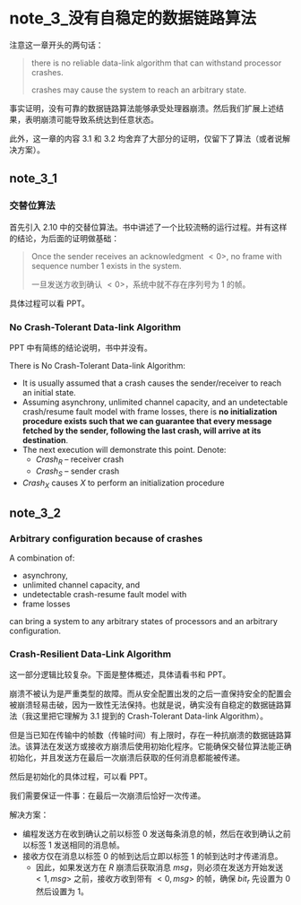 # note_3_没有自稳定的数据链路算法

注意这一章开头的两句话：

> there is no reliable data-link algorithm that can withstand processor crashes.
>
> crashes may cause the system to reach an arbitrary state.

事实证明，没有可靠的数据链路算法能够承受处理器崩溃。然后我们扩展上述结果，表明崩溃可能导致系统达到任意状态。

此外，这一章的内容 3.1 和 3.2 均舍弃了大部分的证明，仅留下了算法（或者说解决方案）。

## note_3_1

### 交替位算法

首先引入 2.10 中的交替位算法。书中讲述了一个比较流畅的运行过程。并有这样的结论，为后面的证明做基础：

> Once the sender receives an acknowledgment $<0>$, no frame with sequence number 1 exists in the system.
>
> 一旦发送方收到确认 $<0>$，系统中就不存在序列号为 1 的帧。

具体过程可以看 PPT。

### No Crash-Tolerant Data-link Algorithm

PPT 中有简练的结论说明，书中并没有。

There is No Crash-Tolerant Data-link Algorithm:

- It is usually assumed that a crash causes the sender/receiver to reach an initial state.
- Assuming asynchrony, unlimited channel capacity, and an undetectable crash/resume fault model with frame losses, there is **no initialization procedure exists such that we can guarantee that every message fetched by the sender, following the last crash, will arrive at its destination**.
- The next execution will demonstrate this point. Denote:
  - $Crash_R$ – receiver crash
  - $Crash_S$ – sender crash
- $Crash_X$ causes $X$ to perform an initialization procedure

## note_3_2

### Arbitrary configuration because of crashes

A combination of:

- asynchrony,
- unlimited channel capacity, and
- undetectable crash-resume fault model with
- frame losses

can bring a system to any arbitrary states of processors and an arbitrary configuration.

### Crash-Resilient Data-Link Algorithm

这一部分逻辑比较复杂。下面是整体概述，具体请看书和 PPT。

崩溃不被认为是严重类型的故障。而从安全配置出发的之后一直保持安全的配置会被崩溃轻易击破，因为一致性无法保持。也就是说，确实没有自稳定的数据链路算法（我这里把它理解为 3.1 提到的 Crash-Tolerant Data-link Algorithm）。

但是当已知在传输中的帧数（传输时间）有上限时，存在一种抗崩溃的数据链路算法。该算法在发送方或接收方崩溃后使用初始化程序。它能确保交替位算法能正确初始化，并且发送方在最后一次崩溃后获取的任何消息都能被传递。

然后是初始化的具体过程，可以看 PPT。

我们需要保证一件事：在最后一次崩溃后恰好一次传递。

解决方案：

- 编程发送方在收到确认之前以标签 0 发送每条消息的帧，然后在收到确认之前以标签 1 发送相同的消息帧。
- 接收方仅在消息以标签 0 的帧到达后立即以标签 1 的帧到达时才传递消息。
  - 因此，如果发送方在 $R$ 崩溃后获取消息 $msg$，则必须在发送方开始发送 $<1, msg>$ 之前，接收方收到带有 $<0, msg>$ 的帧，确保 ${bit}_r$ 先设置为 0 然后设置为 1。
